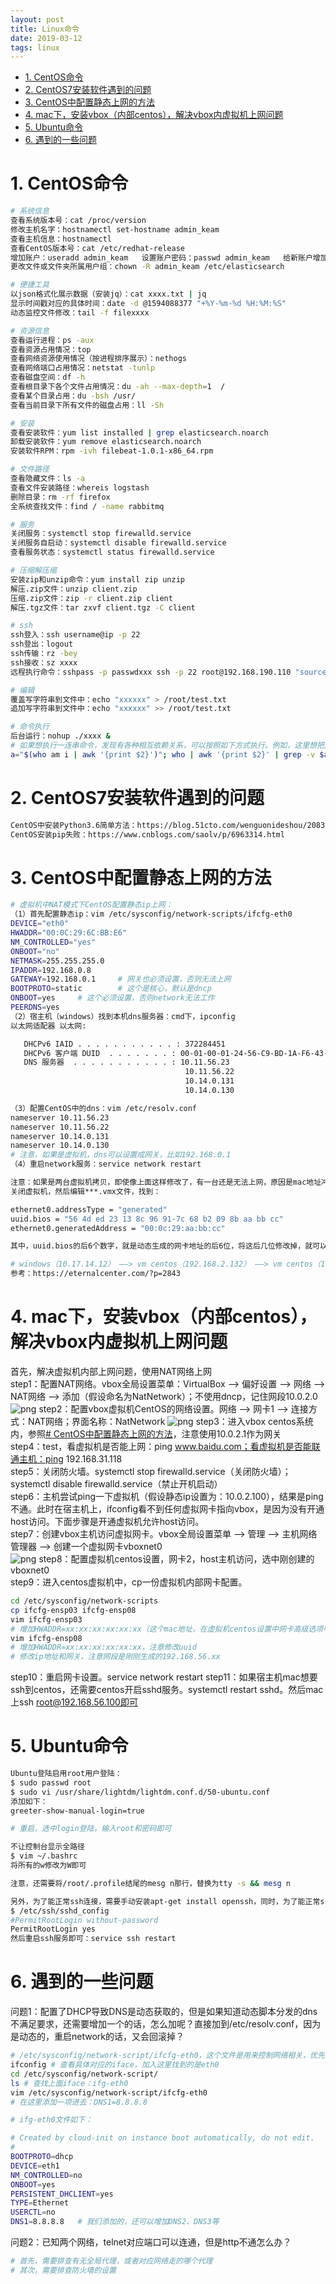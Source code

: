 ```yaml
---
layout: post
title: Linux命令
date: 2019-03-12
tags: linux  
---
```


<!-- TOC -->

- [1. CentOS命令](#1-centos命令)
- [2. CentOS7安装软件遇到的问题](#2-centos7安装软件遇到的问题)
- [3. CentOS中配置静态上网的方法](#3-centos中配置静态上网的方法)
- [4. mac下，安装vbox（内部centos），解决vbox内虚拟机上网问题](#4-mac下安装vbox内部centos解决vbox内虚拟机上网问题)
- [5. Ubuntu命令](#5-ubuntu命令)
- [6. 遇到的一些问题](#6-遇到的一些问题)

<!-- /TOC -->

# 1. CentOS命令

```bash
# 系统信息
查看系统版本号：cat /proc/version
修改主机名字：hostnamectl set-hostname admin_keam
查看主机信息：hostnamectl
查看CentOS版本号：cat /etc/redhat-release
增加账户：useradd admin_keam   设置账户密码：passwd admin_keam   给新账户增加sudo权限命令：visudo（然后在打开的文件里，找到root ALL(ALL) ALL，往下新增一行admin_keam ALL(ALL) ALL）
更改文件或文件夹所属用户组：chown -R admin_keam /etc/elasticsearch

# 便捷工具
以json格式化展示数据（安装jq）：cat xxxx.txt | jq
显示时间戳对应的具体时间：date -d @1594088377 "+%Y-%m-%d %H:%M:%S"
动态监控文件修改：tail -f filexxxx

# 资源信息
查看运行进程：ps -aux
查看资源占用情况：top
查看网络资源使用情况（按进程排序展示）：nethogs
查看网络端口占用情况：netstat -tunlp
查看磁盘空间：df -h
查看根目录下各个文件占用情况：du -ah --max-depth=1  /
查看某个目录占用：du -bsh /usr/
查看当前目录下所有文件的磁盘占用：ll -Sh

# 安装
查看安装软件：yum list installed | grep elasticsearch.noarch
卸载安装软件：yum remove elasticsearch.noarch
安装软件RPM：rpm -ivh filebeat-1.0.1-x86_64.rpm

# 文件路径
查看隐藏文件：ls -a
查看文件安装路径：whereis logstash
删除目录：rm -rf firefox
全系统查找文件：find / -name rabbitmq

# 服务
关闭服务：systemctl stop firewalld.service
关闭服务自启动：systemctl disable firewalld.service
查看服务状态：systemctl status firewalld.service

# 压缩解压缩
安装zip和unzip命令：yum install zip unzip
解压.zip文件：unzip client.zip
压缩.zip文件：zip -r client.zip client
解压.tgz文件：tar zxvf client.tgz -C client

# ssh
ssh登入：ssh username@ip -p 22
ssh登出：logout
ssh传输：rz -bey
ssh接收：sz xxxx
远程执行命令：sshpass -p passwdxxx ssh -p 22 root@192.168.190.110 "source /etc/profile; cleanenv.sh"  # 注意：远程执行的时候，/etc/profile的全局环境变量是不加载的，只加载bashrc的环境变量，所以这里用到了的话，要动态加载一下

# 编辑
覆盖写字符串到文件中：echo "xxxxxx" > /root/test.txt
追加写字符串到文件中：echo "xxxxxx" >> /root/test.txt

# 命令执行
后台运行：nohup ./xxxx &
# 如果想执行一连串命令，发现有各种相互依赖关系，可以按照如下方式执行。例如，这里想把对应的
a="$(who am i | awk '{print $2}')"; who | awk '{print $2}' | grep -v $a | xargs -n 1 pkill -9 -t
```

# 2. CentOS7安装软件遇到的问题

```txt
CentOS中安装Python3.6简单方法：https://blog.51cto.com/wenguonideshou/2083301
CentOS安装pip失败：https://www.cnblogs.com/saolv/p/6963314.html
```

# 3. CentOS中配置静态上网的方法

```bash
# 虚拟机中NAT模式下CentOS配置静态ip上网：
（1）首先配置静态ip：vim /etc/sysconfig/network-scripts/ifcfg-eth0
DEVICE="eth0"
HWADDR="00:0C:29:6C:BB:E6"
NM_CONTROLLED="yes"
ONBOOT="no"
NETMASK=255.255.255.0
IPADDR=192.168.0.8
GATEWAY=192.168.0.1     # 网关也必须设置，否则无法上网
BOOTPROTO=static        # 这个是核心，默认是dncp
ONBOOT=yes     # 这个必须设置，否则network无法工作
PEERDNS=yes
（2）宿主机（windows）找到本机dns服务器：cmd下，ipconfig
以太网适配器 以太网:

   DHCPv6 IAID . . . . . . . . . . . : 372284451
   DHCPv6 客户端 DUID  . . . . . . . : 00-01-00-01-24-56-C9-BD-1A-F6-43-46-7D-5B
   DNS 服务器  . . . . . . . . . . . : 10.11.56.23
                                       10.11.56.22
                                       10.14.0.131
                                       10.14.0.130

（3）配置CentOS中的dns：vim /etc/resolv.conf
nameserver 10.11.56.23
nameserver 10.11.56.22
nameserver 10.14.0.131
nameserver 10.14.0.130  
# 注意，如果是虚拟机，dns可以设置成网关，比如192.168.0.1
（4）重启network服务：service network restart

注意：如果是两台虚拟机拷贝，即使像上面这样修改了，有一台还是无法上网，原因是mac地址冲突了，两台虚拟机的mac地址一样。这个时候需要修改一下mac地址。
关闭虚拟机，然后编辑***.vmx文件，找到：

ethernet0.addressType = "generated"
uuid.bios = "56 4d ed 23 13 8c 96 91-7c 68 b2 09 8b aa bb cc"
ethernet0.generatedAddress = "00:0c:29:aa:bb:cc"

其中，uuid.bios的后6个数字，就是动态生成的网卡地址的后6位，将这后几位修改掉，就可以改变MAC地址值
```

```bash
# windows（10.17.14.12） ——> vm centos（192.168.2.132） ——> vm centos（172.17.0.2），如何建立隧道访问到虚拟机中的虚拟机
参考：https://eternalcenter.com/?p=2843
```

# 4. mac下，安装vbox（内部centos），解决vbox内虚拟机上网问题

首先，解决虚拟机内部上网问题，使用NAT网络上网  
step1：配置NAT网络。vbox全局设置菜单：VirtualBox ——> 偏好设置 ——> 网络 ——> NAT网络 ——> 添加（假设命名为NatNetwork）；不使用dncp，记住网段10.0.2.0
![png](/images/post/后台框架/vbox-net1.png)
step2：配置vbox虚拟机CentOS的网络设置。网络 ——> 网卡1 ——> 连接方式：NAT网络；界面名称：NatNetwork
![png](/images/post/后台框架/vbox-net2.png)
step3：进入vbox centos系统内，参照[# CentOS中配置静态上网的方法](#CentOS中配置静态上网的方法)，注意使用10.0.2.1作为网关  
step4：test，看虚拟机是否能上网：ping www.baidu.com；看虚拟机是否能联通主机：ping 192.168.31.118  
step5：关闭防火墙。systemctl stop firewalld.service（关闭防火墙）；systemctl disable firewalld.service（禁止开机启动）  
step6：主机尝试ping一下虚拟机（假设静态ip设置为：10.0.2.100），结果是ping不通。此时在宿主机上，ifconfig看不到任何虚拟网卡指向vbox，是因为没有开通host访问。下面步骤是开通虚拟机允许host访问。  
step7：创建vbox主机访问虚拟网卡。vbox全局设置菜单 ——> 管理 ——> 主机网络管理器 ——> 创建一个虚拟网卡vboxnet0  
![png](/images/post/后台框架/vbox-net3.png)
step8：配置虚拟机centos设置，网卡2，host主机访问，选中刚创建的vboxnet0  
step9：进入centos虚拟机中，cp一份虚拟机内部网卡配置。  

```bash
cd /etc/sysconfig/network-scripts  
cp ifcfg-ensp03 ifcfg-ensp08  
vim ifcfg-ensp03  
# 增加HWADDR=xx:xx:xx:xx:xx:xx（这个mac地址，在虚拟机centos设置中网卡高级选项中查看，写成：分割形式）uuid两个配置文件要保证不一样
vim ifcfg-ensp08
# 增加HWADDR=xx:xx:xx:xx:xx:xx，注意修改uuid
# 修改ip地址和网关，注意网段是刚刚生成的192.168.56.xx
```

step10：重启网卡设置。service network restart
step11：如果宿主机mac想要ssh到centos，还需要centos开启sshd服务。systemctl restart sshd。然后mac上ssh root@192.168.56.100即可

# 5. Ubuntu命令

```bash
Ubuntu登陆启用root用户登陆：
$ sudo passwd root
$ sudo vi /usr/share/lightdm/lightdm.conf.d/50-ubuntu.conf
添加如下：
greeter-show-manual-login=true

# 重启，选中login登陆，输入root和密码即可

不让控制台显示全路径
$ vim ~/.bashrc
将所有的w修改为W即可

注意，还需要将/root/.profile结尾的mesg n那行，替换为tty -s && mesg n

另外，为了能正常ssh连接，需要手动安装apt-get install openssh，同时，为了能正常ssh到root用户，需要修改ssh服务配置，如下：
$ /etc/ssh/sshd_config
#PermitRootLogin without-password
PermitRootLogin yes
然后重启ssh服务即可：service ssh restart
```

# 6. 遇到的一些问题

问题1：配置了DHCP导致DNS是动态获取的，但是如果知道动态脚本分发的dns不满足要求，还需要增加一个的话，怎么加呢？直接加到/etc/resolv.conf，因为是动态的，重启network的话，又会回滚掉？

```bash
# /etc/sysconfig/network-script/ifcfg-eth0，这个文件是用来控制网络相关，优先级最高的，无论什么脚本，这里有的选项，都必须加上。所以，如果动态分配的dns不满足，则直接增加一个即可
ifconfig # 查看具体对应的iface，加入这里找到的是eth0
cd /etc/sysconfig/network-script/
ls # 查找上面iface：ifg-eth0
vim /etc/sysconfig/network-script/ifcfg-eth0
# 在这里添加一项进去：DNS1=8.8.8.8

# ifg-eth0文件如下：

# Created by cloud-init on instance boot automatically, do not edit.
#
BOOTPROTO=dhcp
DEVICE=eth1
NM_CONTROLLED=no
ONBOOT=yes
PERSISTENT_DHCLIENT=yes
TYPE=Ethernet
USERCTL=no
DNS1=8.8.8.8   # 我们添加的，还可以增加DNS2、DNS3等
```

问题2：已知两个网络，telnet对应端口可以连通，但是http不通怎么办？

```bash
# 首先，需要排查有无全局代理，或者对应网络走的哪个代理
# 其次，需要排查防火墙的设置
```